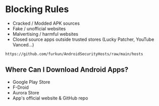 # Blocking Rules
- Cracked / Modded APK sources
- Fake / unofficial websites
- Malvertising / harmful websites
- Closed source apps outside trusted stores (Lucky Patcher, YouTube Vanced...)

```sh
https://github.com/furkun/AndroidSecurityHosts/raw/main/hosts
```

## Where Can I Download Android Apps?
- Google Play Store
- F-Droid
- Aurora Store
- App's official website & GitHub repo
